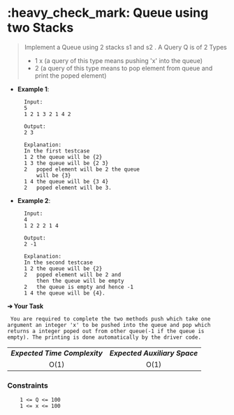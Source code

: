 <h1>:heavy_check_mark: Queue using two Stacks  </h1>

<blockquote>
Implement a Queue using 2 stacks s1 and s2 .
A Query Q is of 2 Types

* 1 x (a query of this type means  pushing 'x' into the queue)
* 2 (a query of this type means to pop element from queue and print the poped element)
</blockquote>

* **Example 1**:<br>

        Input:
        5
        1 2 1 3 2 1 4 2

        Output: 
        2 3

        Explanation: 
        In the first testcase
        1 2 the queue will be {2}
        1 3 the queue will be {2 3}
        2   poped element will be 2 the queue 
            will be {3}
        1 4 the queue will be {3 4}
        2   poped element will be 3.

* **Example 2**:<br>

        Input:
        4
        1 2 2 2 1 4

        Output: 
        2 -1

        Explanation: 
        In the second testcase 
        1 2 the queue will be {2}
        2   poped element will be 2 and 
            then the queue will be empty
        2   the queue is empty and hence -1
        1 4 the queue will be {4}.

**➔ Your Task**

     You are required to complete the two methods push which take one argument an integer 'x' to be pushed into the queue and pop which returns a integer poped out from other queue(-1 if the queue is empty). The printing is done automatically by the driver code.

<table align="center">
      <tr><td><em><b>Expected Time Complexity</td> <td><em><b>Expected Auxiliary Space</td></tr>
      <tr><td align="center">O(1)</td> <td align="center">O(1)</td></tr>
</table>

### **Constraints** 

        1 <= Q <= 100
        1 <= x <= 100